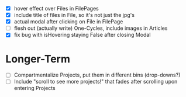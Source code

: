 - [x] hover effect over Files in FilePages
- [x] include title of files in File, so it's not just the jpg's
- [x] actual modal after clicking on File in FilePage
- [ ] flesh out (actually write) One-Cycles, include images in Articles
- [x] fix bug with isHovering staying False after closing Modal

# Longer-Term
- [ ] Compartmentalize Projects, put them in different bins (drop-downs?)
- [ ] Include "scroll to see more projects!" that fades after scrolling upon entering Projects